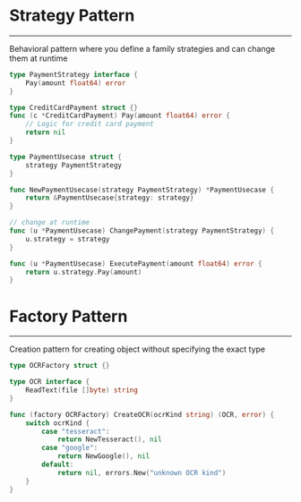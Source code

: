 # Strategy Pattern
---
Behavioral pattern where you define a family strategies and can change them at runtime
```go
type PaymentStrategy interface {
    Pay(amount float64) error
}

type CreditCardPayment struct {}
func (c *CreditCardPayment) Pay(amount float64) error {
    // Logic for credit card payment
    return nil
}

type PaymentUsecase struct {
    strategy PaymentStrategy
}

func NewPaymentUsecase(strategy PaymentStrategy) *PaymentUsecase {
    return &PaymentUsecase{strategy: strategy}
}

// change at runtime
func (u *PaymentUsecase) ChangePayment(strategy PaymentStrategy) {
	u.strategy = strategy
}

func (u *PaymentUsecase) ExecutePayment(amount float64) error {
    return u.strategy.Pay(amount)
}

```

# Factory Pattern
---
Creation pattern for creating object without specifying the exact type
```go
type OCRFactory struct {}

type OCR interface {
	ReadText(file []byte) string
}

func (factory OCRFactory) CreateOCR(ocrKind string) (OCR, error) {
	switch ocrKind {
		case "tesseract":
			return NewTesseract(), nil
		case "google":
			return NewGoogle(), nil
		default:
			return nil, errors.New("unknown OCR kind")
	}
}
```